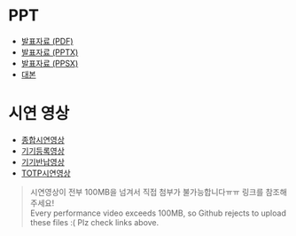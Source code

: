 # PPT
* [발표자료 (PDF)](https://github.com/osamhack2020/IoT_KookMoBan_PonJohmNaimann/blob/master/PPT/showdown.pdf)
* [발표자료 (PPTX)](https://github.com/osamhack2020/IoT_KookMoBan_PonJohmNaimann/blob/master/PPT/showdown.pptx)
* [발표자료 (PPSX)](https://github.com/osamhack2020/IoT_KookMoBan_PonJohmNaimann/blob/master/PPT/showdown.ppsx)
* [대본](https://github.com/osamhack2020/IoT_KookMoBan_PonJohmNaimann/blob/master/PPT/script.docx)

# 시연 영상
* [종합시연영상](https://youtu.be/DbWCQ2gI8T8)
* [기기등록영상](https://youtu.be/X1ljW4mC4LE)
* [기기반납영상](https://youtu.be/j-UtmO9tqu4)
* [TOTP시연영상](https://youtu.be/JxOJ6xShL1s)

> 시연영상이 전부 100MB을 넘겨서 직접 첨부가 불가능합니다ㅠㅠ 링크를 참조해주세요!  
> Every performance video exceeds 100MB, so Github rejects to upload these files :( Plz check links above.
